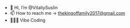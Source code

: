 - 👋 Hi, I’m @VitaliySuslin
- 📫 How to reach me -> thekingoffamily2017@gmail.com
-  👨🏻‍💻 Vibe Coding
  
<!---
VitaliySuslin/VitaliySuslin is a ✨ special ✨ repository because its `README.md` (this file) appears on your GitHub profile.
You can click the Preview link to take a look at your changes.
--->
